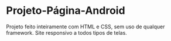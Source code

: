 # Projeto-Página-Android
Projeto feito inteiramente com HTML e CSS, sem uso de qualquer framework. Site responsivo a todos tipos de telas.

